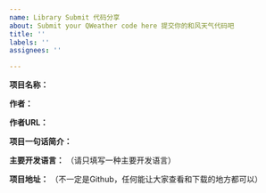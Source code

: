 ```yaml
---
name: Library Submit 代码分享
about: Submit your QWeather code here 提交你的和风天气代码吧
title: ''
labels: ''
assignees: ''

---
```


**项目名称：**

**作者：** 

**作者URL：**

**项目一句话简介：**

**主要开发语言：** （请只填写一种主要开发语言）

**项目地址：** （不一定是Github，任何能让大家查看和下载的地方都可以）
